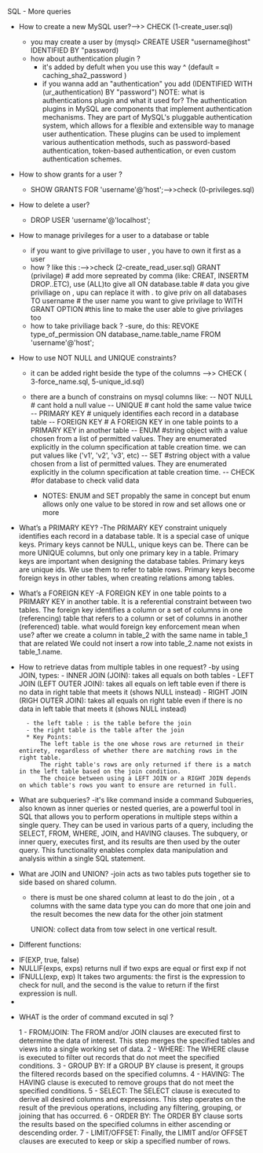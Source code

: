 SQL - More queries
* How to create a new MySQL user?-->> CHECK (1-create_user.sql)
	- you may create a user by (mysql> CREATE USER "username@host" IDENTIFIED BY "password)
	* how about authentication plugin ?
		- it's added by defult when you use this way ^ (default = caching_sha2_password )
		- if you wanna add an "authentication" you add (IDENTIFIED WITH (ur_authentication) BY "password")
		NOTE:
		what is authentications plugin and what it used for?
		The authentication plugins in MySQL are components that implement authentication mechanisms. They are part of MySQL's pluggable authentication system, which allows for a flexible and extensible way to manage user authentication. These plugins can be used to implement various authentication methods, such as password-based authentication, token-based authentication, or even custom authentication schemes.
* How to show grants for a user ?
	- SHOW GRANTS FOR 'username'@'host';-->>check (0-privileges.sql)
* How to delete a user?
	- DROP USER 'username'@'localhost';

* How to manage privileges for a user to a database or table
	- if you want to give privillage to user , you have to own it first as a user
	- how ? like this :-->>check (2-create_read_user.sql)
		GRANT (privilage) # add more sepreated by comma (like: CREAT, INSERTM DROP..ETC), use (ALL)to give all
		ON database.table # data you give priviliage on , upu can replace it with *.* to give priv on all databases
		TO username 		# the user name you want to give privilage to
		WITH GRANT OPTION	#this line to make the user able to give privilages too
	- how to take priviliage back ?
		-sure, do this:
			REVOKE type_of_permission ON database_name.table_name FROM 'username'@'host';

* How to use NOT NULL and UNIQUE constraints?
	- it can be added right beside the type of the columns -->> CHECK ( 3-force_name.sql, 5-unique_id.sql)
	- there are a bunch of constrains on mysql columns like:
		-- NOT NULL 	# cant hold a null value
		-- UNIQUE		# cant hold the same value twice
		-- PRIMARY KEY  # uniquely identifies each record in a database table
		-- FOREIGN KEY  # A FOREIGN KEY in one table points to a PRIMARY KEY in another table
		-- ENUM 		#string object with a value chosen from a list of permitted values. They are enumerated explicitly in the 
						column specification at table creation time. we can put values like ('v1', 'v2', 'v3', etc)
		-- SET 			#string object with a value chosen from a list of permitted values. They are enumerated explicitly in the 
							column specification at table creation time.
		-- CHECK  		#for database to check valid data

		* NOTES:
			ENUM and SET propably the same in concept but enum allows only one value to be stored in  row and set allows one or more

	
* What’s a PRIMARY KEY?
	-The PRIMARY KEY constraint uniquely identifies each record in a database table. It is a special case of unique keys. Primary keys cannot be NULL, unique keys can be. There can be more UNIQUE columns, but only one primary key in a table. Primary keys are important when designing the database tables. Primary keys are unique ids. We use them to refer to table rows. Primary keys become foreign keys in other tables, when creating relations among tables.

* What’s a FOREIGN KEY
	-A FOREIGN KEY in one table points to a PRIMARY KEY in another table. It is a referential constraint between two tables. The foreign key identifies a column or a set of columns in one (referencing) table that refers to a column or set of columns in another (referenced) table.
	what would foreign key enforcement mean when use? 
	after we create a column in table_2 with the same name in table_1 that are related 
	We could not insert a row into table_2.name not exists in table_1.name.

* How to retrieve datas from multiple tables in one request?
	-by using JOIN, types:
		- INNER JOIN (JOIN): takes all  equals on both tables
		- LEFT JOIN (LEFT OUTER JOIN): takes all equals on left table even if there is no data in right table that meets it 
			(shows NULL instead)
		- RIGHT JOIN (RIGH OUTER JOIN): takes all equals on right table even if there is no data in left table that meets it 
			(shows NULL instead)

		- the left table : is the table before the join
		- the right table is the table after the join
		* Key Points:
			The left table is the one whose rows are returned in their entirety, regardless of whether there are matching rows in the right table.
			The right table's rows are only returned if there is a match in the left table based on the join condition.
			The choice between using a LEFT JOIN or a RIGHT JOIN depends on which table's rows you want to ensure are returned in full.


* What are subqueries?
	-it's like  command inside a command
	Subqueries, also known as inner queries or nested queries, are a powerful tool in SQL that allows you to perform operations in multiple steps within a single query. They can be used in various parts of a query, including the SELECT, FROM, WHERE, JOIN, and HAVING clauses. The subquery, or inner query, executes first, and its results are then used by the outer query. This functionality enables complex data manipulation and analysis within a single SQL statement.

* What are JOIN and UNION?
	-join acts as two tables puts together sie to side based on shared column.
	- there is must be one shared column at least to do the join , ot a columns with the same data type
	  you can do more that one join and the result becomes the new data for the other join statment

	  UNION:
	  collect data from tow select in one vertical result.

* Different functions:
 - IF(EXP, true, false)
 - NULLIF(exps, exps) returns null if two exps are equal or first exp if not
 - IFNULL(exp, exp)  It takes two arguments: the first is the expression to check for null, and the second is the value to return if 
 	the first expression is null.
 -

* WHAT is the order of command excuted in sql ?

	1 - FROM/JOIN: The FROM and/or JOIN clauses are executed first to determine the data of interest. This step merges the specified 
		tables and views into a single working set of data.
	2 - WHERE: The WHERE clause is executed to filter out records that do not meet the specified conditions.
	3 - GROUP BY: If a GROUP BY clause is present, it groups the filtered records based on the specified columns.
	4 - HAVING: The HAVING clause is executed to remove groups that do not meet the specified conditions.
	5 - SELECT: The SELECT clause is executed to derive all desired columns and expressions. This step operates on the result of the 
		previous operations, including any filtering, grouping, or joining that has occurred.
	6 - ORDER BY: The ORDER BY clause sorts the results based on the specified columns in either ascending or descending order.
	7 - LIMIT/OFFSET: Finally, the LIMIT and/or OFFSET clauses are executed to keep or skip a specified number of rows.
